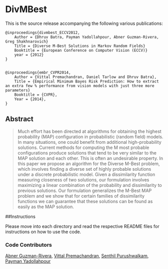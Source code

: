 DivMBest
========

This is the source release accompanying the following various publications:

    @inproceedings{divmbest_ECCV2012,
        Author = {Dhruv Batra, Payman Yadollahpour, Abner Guzman-Rivera, Greg Shakhnarovich}
        Title = {Diverse M-Best Solutions in Markov Random Fields}
        Booktitle = {European Conference on Computer Vision (ECCV)}
        year = {2012}
    }
  
  
    @inproceedings{embr_CVPR2014,
        Author = {Vittal Premachandran, Daniel Tarlow and Dhruv Batra},
        Title = {Empirical Minimum Bayes Risk Prediction: How to extract an extra few % performance from vision models with just three more parameters}
        Booktitle = {CVPR},
        Year = {2014},
    }

## Abstract

> Much effort has been directed at algorithms for obtaining the highest probability (MAP) configuration in probabilistic (random
field) models. In many situations, one could benefit from additional high-probability solutions. Current methods for computing the M most probable configurations produce solutions that tend to be very similar to the MAP solution and each other. This is often an undesirable property. In this paper we propose an algorithm for the Diverse M-Best problem, which involves finding a diverse set of highly probable solutions under a discrete probabilistic model. Given a dissimilarity function measuring
closeness of two solutions, our formulation involves maximizing a linear combination of the probability and dissimilarity to previous solutions. Our formulation generalizes the M-Best MAP problem and we show that for certain families of dissimilarity functions we can guarantee that these solutions can be found as easily as the MAP solution.

##Instructions

Please move into each directory and read the respective README files for instructions on how to use the code.

### Code Contributors

[Abner Guzman-Rivera](http://abnerguzman.com/), [Vittal Premachandran](http://www.comp.nus.edu.sg/~vittal/), [Senthil Purushwalkam](https://github.com/senthilps8), [Payman Yadollahpour](http://ttic.uchicago.edu/~pyadolla/)
